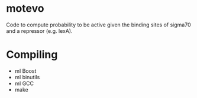 # motevo
Code to compute probability to be active given the binding sites of sigma70 and a repressor (e.g. lexA). 

# Compiling
* ml Boost
* ml binutils
* ml GCC
* make

